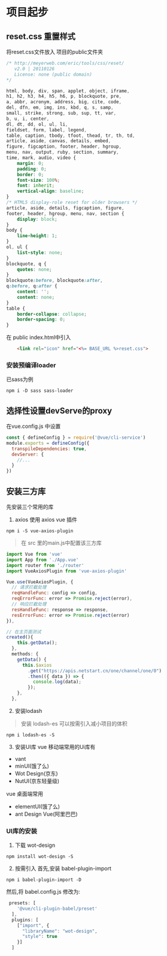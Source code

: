 # 项目起步

## reset.css 重置样式
将reset.css文件放入 项目的public文件夹
```css
/* http://meyerweb.com/eric/tools/css/reset/ 
   v2.0 | 20110126
   License: none (public domain)
*/

html, body, div, span, applet, object, iframe,
h1, h2, h3, h4, h5, h6, p, blockquote, pre,
a, abbr, acronym, address, big, cite, code,
del, dfn, em, img, ins, kbd, q, s, samp,
small, strike, strong, sub, sup, tt, var,
b, u, i, center,
dl, dt, dd, ol, ul, li,
fieldset, form, label, legend,
table, caption, tbody, tfoot, thead, tr, th, td,
article, aside, canvas, details, embed, 
figure, figcaption, footer, header, hgroup, 
menu, nav, output, ruby, section, summary,
time, mark, audio, video {
	margin: 0;
	padding: 0;
	border: 0;
	font-size: 100%;
	font: inherit;
	vertical-align: baseline;
}
/* HTML5 display-role reset for older browsers */
article, aside, details, figcaption, figure, 
footer, header, hgroup, menu, nav, section {
	display: block;
}
body {
	line-height: 1;
}
ol, ul {
	list-style: none;
}
blockquote, q {
	quotes: none;
}
blockquote:before, blockquote:after,
q:before, q:after {
	content: '';
	content: none;
}
table {
	border-collapse: collapse;
	border-spacing: 0;
}
```

在 public index.html中引入
```html
    <link rel="icon" href="<%= BASE_URL %>reset.css">
```

### 安装预编译loader
已sass为例
```shell
npm i -D sass sass-loader
```

## 选择性设置devServe的proxy
在vue.config.js 中设置
```js
const { defineConfig } = require('@vue/cli-service')
module.exports = defineConfig({
  transpileDependencies: true,
  devServer: {
    //...
  }
})
```

## 安装三方库
先安装三个常用的库
1. axios 使用 axios vue 插件
```
npm i -S vue-axios-plugin
```
> 在 src 里的main.js中配置该三方库
```js
import Vue from 'vue'
import App from './App.vue'
import router from './router'
import VueAxiosPlugin from 'vue-axios-plugin'

Vue.use(VueAxiosPlugin, {
  // 请求拦截处理
  reqHandleFunc: config => config,
  reqErrorFunc: error => Promise.reject(error),
  // 响应拦截处理
  resHandleFunc: response => response,
  resErrorFunc: error => Promise.reject(error)
}),

// 在主页面测试
created(){
    this.getData();
  },
  methods: {
    getData() {
      this.$axios
        .get("https://apis.netstart.cn/one/channel/one/0")
        .then(({ data }) => {
          console.log(data);
        });
    },
  },
```

2. 安装lodash
> 安装 lodash-es 可以按需引入减小项目的体积
```shell
npm i lodash-es -S
```

3. 安装UI库
vue 移动端常用的Ui库有
- vant
- minUI(饿了么)
- Wot Design(京东)
- NutUI(京东轻量级)

vue 桌面端常用
- elementUI(饿了么)
- ant Design Vue(阿里巴巴)

### UI库的安装

1. 下载 wot-design
```shell
npm install wot-design -S
```

2. 按需引入
首先,安装 babel-plugin-import
```shell
npm i babel-plugin-import -D
``` 
然后,将 babel.config.js 修改为:
```js
 presets: [
    '@vue/cli-plugin-babel/preset'
  ],
  plugins: [
    ["import", {
      "libraryName": "wot-design",
      "style": true
    }]
  ]
```
























